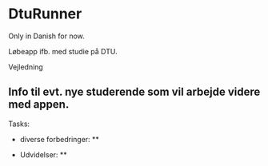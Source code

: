 # DtuRunner

Only in Danish for now.

Løbeapp ifb. med studie på DTU.

Vejledning


## Info til evt. nye studerende som vil arbejde videre med appen.








Tasks:
* diverse forbedringer:
**


* Udvidelser:
**